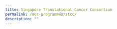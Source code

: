 ```yaml
---
title: Singapore Translational Cancer Consortium
permalink: /our-programmes/stcc/
description: ""
---
```

